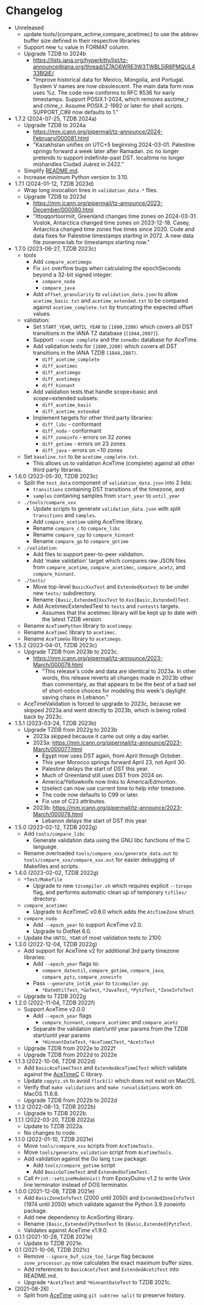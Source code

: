 # Changelog

- Unreleased
    - update tools/{compare_actime,compare_acetimec} to use the abbrev buffer
      size defined in their respective libraries
    - Support new `%z` value in FORMAT column.
    - Upgrade TZDB to 2024b
        - https://lists.iana.org/hyperkitty/list/tz-announce@iana.org/thread/IZ7AO6WRE3W3TWBL5IR6PMQUL433BQIE/
        - "Improve historical data for Mexico, Mongolia, and Portugal. System V
          names are now obsolescent. The main data form now uses %z. The code
          now conforms to RFC 8536 for early timestamps. Support POSIX.1-2024,
          which removes asctime_r and ctime_r. Assume POSIX.2-1992 or later for
          shell scripts. SUPPORT_C89 now defaults to 1."
- 1.7.2 (2024-07-25, TZDB 2024a)
    - Upgrade TZDB to 2024a
        - https://mm.icann.org/pipermail/tz-announce/2024-February/000081.html
        - "Kazakhstan unifies on UTC+5 beginning 2024-03-01. Palestine springs
          forward a week later after Ramadan. zic no longer pretends to support
          indefinite-past DST. localtime no longer mishandles Ciudad Juárez in
          2422."
    - Simplify [README.md](README.md).
    - Increase minimum Python version to 3.10.
- 1.7.1 (2024-01-12, TZDB 2023d)
    - Wrap long invocation lines in `validation_data.*` files.
    - Upgrade TZDB to 2023d
        - https://mm.icann.org/pipermail/tz-announce/2023-December/000080.html
        - "Ittoqqortoormiit, Greenland changes time zones on 2024-03-31. Vostok,
          Antarctica changed time zones on 2023-12-18. Casey, Antarctica changed
          time zones five times since 2020. Code and data fixes for Palestine
          timestamps starting in 2072. A new data file zonenow.tab for
          timestamps starting now."
- 1.7.0 (2023-06-27, TZDB 2023c)
    - tools
        - Add `compare_acetimego`.
        - Fix `int` overflow bugs when calculating the epochSeconds beyond a
          32-bit signed integer:
            - `compare_noda`
            - `compare_java`
        - Add `offset_granularity` to `validation_data.json` to allow
          `acetime_basic.txt` and `acetime_extended.txt` to be compared
          against `acetime_complete.txt` by truncating the expected offset
          values.
    - validation:
        - Set `START_YEAR`, `UNTIL_YEAR` to `[1800,2200)` which covers
          all DST transitions in the IANA TZ database (`[1844,2087]`).
        - Support `--scope complete` and the `zonedbc` database for AceTime.
        - Add validation tests for `[1800,2200)` which covers all DST
          transitions in the IANA TZDB `[1844,2087)`.
            - `diff_acetime_complete`
            - `diff_acetimec`
            - `diff_acetimego`
            - `diff_acetimepy`
            - `diff_hinnant`
        - Add validation tests that handle scope=basic and scope=extended
          subsets:
            - `diff_acetime_basic`
            - `diff_acetime_extended`
        - Implement targets for other third party libraries:
            - `diff_libc` - conformant
            - `diff_noda` - conformant
            - `diff_zoneinfo` - errors on 32 zones
            - `diff_gotime` - errors on 23 zones
            - `diff_java` - errors on ~10 zones
    - Set `baseline.txt` to be `acetime_complete.txt`.
        - This allows us to validation AceTime (complete) against all other
          third party libraries.
- 1.6.0 (2023-05-30, TZDB 2023c)
    - Split the `test_data` component of `validation_data.json` into 2 lists:
        - `transitions` containing DST transitions of the timezone, and
        - `samples` containing samples from `start_year` to `until_year`
    - `./tools/compare_xxx`
        - Update scripts to generate `validation_data.json` with split
          `transitions` and `samples`.
        - Add `compare_acetime` using AceTime library.
        - Rename `compare_c` to `compare_libc`
        - Rename `compare_cpp` to `compare_hinnant`
        - Rename `compare_go` to `compare_gotime`
    - `./validation`
        - Add files to support peer-to-peer validation.
        - Add 'make validation' target which compares raw JSON files from
          `compare_acetime`, `compare_acetimec`, `compare_acetz`, and
          `compare_hinnant`.
    - `./tests/`
        - Move top-level `BasicXxxTest` and `ExtendedXxxtest` to be under new
          `tests/` subdirectory.
        - Rename `{Basic,Extended}XxxTest` to `Xxx{Basic,Extended}Test`.
        - Add AcetimecExtendedTest to `tests` and `runtests` targets.
            - Assumes that the acetimec library will be kept up to date with the
              latest TZDB version.
    - Rename `AceTimePython` library to `acetimepy`.
    - Rename `AceTimeC` library to `acetimec`.
    - Rename `AceTimeGo` library to `acetimego`.
- 1.5.2 (2023-04-01, TZDB 2023c)
    - Upgrade TZDB from 2023b to 2023c.
        - https://mm.icann.org/pipermail/tz-announce/2023-March/000079.html
            - "This release's code and data are identical to 2023a.  In other
              words, this release reverts all changes made in 2023b other than
              commentary, as that appears to be the best of a bad set of
              short-notice choices for modeling this week's daylight saving
              chaos in Lebanon."
    - AceTimeValidation is forced to upgrade to 2023c, because we skipped 2023a
      and went directly to 2023b, which is being rolled back by 2023c.
- 1.5.1 (2023-03-24, TZDB 2023b)
    - Upgrade TZDB from 2022g to 2023b
        - 2023a skipped because it came out only a day earlier.
        - 2023a: https://mm.icann.org/pipermail/tz-announce/2023-March/000077.html
            - Egypt now uses DST again, from April through October.
            - This year Morocco springs forward April 23, not April 30.
            - Palestine delays the start of DST this year.
            - Much of Greenland still uses DST from 2024 on.
            - America/Yellowknife now links to America/Edmonton.
            - tzselect can now use current time to help infer timezone.
            - The code now defaults to C99 or later.
            - Fix use of C23 attributes.
        - 2023b: https://mm.icann.org/pipermail/tz-announce/2023-March/000078.html
            - Lebanon delays the start of DST this year.
- 1.5.0 (2023-02-12, TZDB 2022g)
    - Add `tools/compare_libc`
        - Generate validation data using the GNU libc functions of the C
          language.
    - Rename overloaded `tools/compare_xxx/generate_data.out` to
      `tools/compare_xxx/compare_xxx.out` for easier debugging of Makefiles and
      scripts.
- 1.4.0 (2023-02-02, TZDB 2022g)
    - `*Test/Makefile`
        - Upgrade to new `tzcompiler.sh` which requires explicit `--tzrepo`
          flag, and performs automatic clean up of temporary `tzfiles/`
          directory.
    - `compare_acetimec`
        - Upgrade to AceTimeC v0.6.0 which adds the `AtcTimeZone` struct.
    - `compare_noda`
        - Add `--epoch_year` to support AceTime v2.0.
        - Upgrade to DotNet 6.0.
    - Update the `UNTIL_YEAR` of most validation tests to 2100.
- 1.3.0 (2022-12-04, TZDB 2022g)
    - Add support for AceTime v2 for additional 3rd party timezone libraries:
        - Add `--epoch_year` flags to:
            - `compare_dateutil`, `compare_gotime`, `compare_java`,
              `compare_pytz`, `compare_zoneinfo`
        - Pass `--generate_int16_year` to `tzcompiler.py`:
            - `*DateUtilTest`, `*GoTest`, `*JavaTest`, `*PytzTest`,
              `*ZoneInfoTest`
    - Upgrade to TZDB 2022g
- 1.2.0 (2022-11-04, TZDB 2022f)
    - Support AceTime v2.0.0
        - Add `--epoch_year` flags
            - `compare_hinnant`, `compare_acetimec` and `compare_acetz`
        - Separate the validation start/until year params from the TZDB
          start/until year params
            - `*HinnantDateTest`, `*AceTimeCTest`, `*AcetzTest`
    - Upgrade TZDB from 2022e to 2022f
    - Upgrade TZDB from 2022d to 2022e
- 1.1.3 (2022-10-06, TZDB 2022d)
    - Add `BasicAceTimeCTest` and `ExtendedAceTimeCTest` which validate
      against the [AceTimeC](https://github.com/bxparks/AceTimeC) C library.
    - Update `copytz.sh` to avoid `flock(1)` which does not exist on MacOS.
    - Verify that `make validations` and `make runvalidations` work on MacOS
      11.6.8.
    - Upgrade TZDB from 2022b to 2022d
- 1.1.2 (2022-08-13, TZDB 2022b)
    - Upgrade to TZDB 2022b.
- 1.1.1 (2022-03-20, TZDB 2022a)
    - Update to TZDB 2022a.
    - No changes to code.
- 1.1.0 (2022-01-10, TZDB 2021e)
    - Move `tools/compare_xxx` scripts from `AceTimeTools`.
    - Move `tools/generate_validation` script from `AceTimeTools`.
    - Add validation against the Go lang `time` package:
        - Add `tools/compare_gotime` script
        - Add `BasicGoTimeTest` and `ExtendedGoTimeTest`.
    - Call `Print::setLineModeUnix()` from EpoxyDuino v1.2 to write Unix line
      terminator instead of DOS terminator.
- 1.0.0 (2021-12-08, TZDB 2021e)
    - Add `BasicZoneInfoTest` (2000 until 2050) and `ExtendedZoneInfoTest`
      (1974 until 2050) which validate against the Python 3.9 zoneinfo package.
    - Add new dependency to AceSorting library.
    - Rename `{Basic,Extended}PythonTest` to `{Basic,Extended}PytzTest`.
    - Validates against AceTime v1.9.0.
- 0.1.1 (2021-10-28, TZDB 2021e)
    - Update to TZDB 2021e.
- 0.1 (2021-10-06, TZDB 2021c)
    - Remove `--ignore_buf_size_too_large` flag because `zone_processor.py`
      now calculates the exact maximum buffer sizes.
    - Add references to `BasicAcetzTest` and `ExtendedAcetzTest` into README.md.
    - Upgrade `*AcetzTest` and `*HinnantDateTest` to TZDB 2021c.
- (2021-08-26)
    - Split from [AceTime](https://github.com/bxparks/AceTime) using `git
      subtree split` to preserve history.
